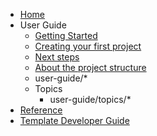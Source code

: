 - [Home](./index.md)
- User Guide
    - [Getting Started](./user-guide/getting-started.md)
    - [Creating your first project](./user-guide/first-project.md)
    - [Next steps](./user-guide/next-steps.md)
    - [About the project structure](./user-guide/project-structure.md)
    - user-guide/*
    - Topics
        - user-guide/topics/*
- [Reference](./reference/)
- [Template Developer Guide](./developer-guide/)
